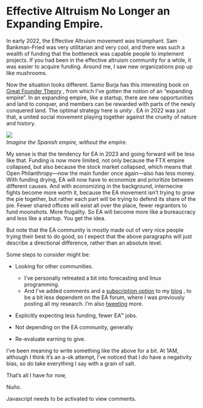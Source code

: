 Effective Altruism No Longer an Expanding Empire.
=================================================

In early 2022, the Effective Altruism movement was triumphant. Sam Bankman-Fried was very utilitarian and very cool, and there was such a wealth of funding that the bottleneck was capable people to implement projects. If you had been in the effective altruism community for a while, it was easier to acquire funding. Around me, I saw new organizations pop up like mushrooms.

Now the situation looks different. Samo Burja has this interesting book on [Great Founder Theory][0] , from which I’ve gotten the notion of an “expanding empire”. In an expanding empire, like a startup, there are new opportunities and land to conquer, and members can be rewarded with parts of the newly conquered land. The optimal strategy here is _unity_ . EA in 2022 was just that, a united social movement playing together against the cruelty of nature and history.

![](https://images.nunosempere.com/blog/2023/01/30/ea-no-longer-expanding-empire/ship.jpg)
*<br>Imagine the Spanish empire, without the empire.*

My sense is that the tendency for EA in 2023 and going forward will be less like that. Funding is now more limited, not only because the FTX empire collapsed, but also because the stock market collapsed, which means that Open Philanthropy—now the main funder once again—also has less money. With funding drying, EA will now have to economize and prioritize between different causes. And with economizing in the background, internecine fights become more worth it, because the EA movement isn’t trying to grow the pie together, but rather each part will be trying to defend its share of the pie. Fewer shared offices will exist all over the place, fewer regrantors to fund moonshots. More frugality. So EA will become more like a bureaucracy and less like a startup. You get the idea.

But note that the EA community is mostly made out of very nice people trying their best to do good, so I expect that the above paragraphs will just describe a directional difference, rather than an absolute level.

Some steps to consider might be:

* Looking for other communities.

  * I’ve personally retreated a bit into forecasting and linux programming.
  * And I’ve added comments and a [subscription option][2] to my [blog][3] , to be a bit less dependent on the EA forum, where I was previously posting all my research. I’m also [tweeting][4] more.
* Explicitly expecting less funding, fewer EA™ jobs.
* Not depending on the EA community, generally
* Re-evaluate earning to give.

I’ve been meaning to write something like the above for a bit. At 1AM, although I think it’s an a-ok attempt, I’ve noticed that I do have a negativity bias, so do take everything I say with a grain of salt.

That’s all I have for now,

Nuño.

[0]: https://samoburja.com/wp-content/uploads/2020/11/Great_Founder_Theory_by_Samo_Burja_2020_Manuscript.pdf
[1]: https://substackcdn.com/image/fetch/w_1456,c_limit,f_auto,q_auto:good,fl_progressive:steep/https%253A%252F%252Fsubstack-post-media.s3.amazonaws.com%252Fpublic%252Fimages%252F1cd9e8d6-1f3c-4c29-8105-d089ab17baed_1070x719.png
[2]: https://nunosempere.com/.subscribe/
[3]: https://nunosempere.com/blog/
[4]: https://twitter.com/NunoSempere

<p>
  <section id='isso-thread'>
  <noscript>Javascript needs to be activated to view comments.</noscript>
  </section>
</p>
